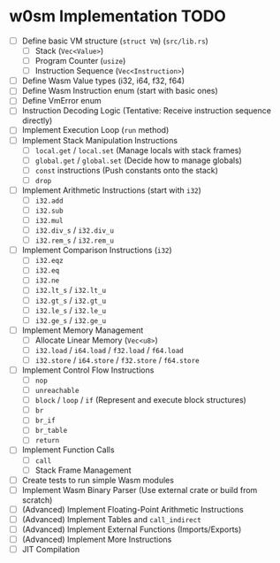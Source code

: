 # w0sm Implementation TODO

- [ ] Define basic VM structure (`struct Vm`) (`src/lib.rs`)
    - [ ] Stack (`Vec<Value>`)
    - [ ] Program Counter (`usize`)
    - [ ] Instruction Sequence (`Vec<Instruction>`)
- [ ] Define Wasm Value types (i32, i64, f32, f64)
- [ ] Define Wasm Instruction enum (start with basic ones)
- [ ] Define VmError enum
- [ ] Instruction Decoding Logic (Tentative: Receive instruction sequence directly)
- [ ] Implement Execution Loop (`run` method)
- [ ] Implement Stack Manipulation Instructions
    - [ ] `local.get` / `local.set` (Manage locals with stack frames)
    - [ ] `global.get` / `global.set` (Decide how to manage globals)
    - [ ] `const` instructions (Push constants onto the stack)
    - [ ] `drop`
- [ ] Implement Arithmetic Instructions (start with `i32`)
    - [ ] `i32.add`
    - [ ] `i32.sub`
    - [ ] `i32.mul`
    - [ ] `i32.div_s` / `i32.div_u`
    - [ ] `i32.rem_s` / `i32.rem_u`
- [ ] Implement Comparison Instructions (`i32`)
    - [ ] `i32.eqz`
    - [ ] `i32.eq`
    - [ ] `i32.ne`
    - [ ] `i32.lt_s` / `i32.lt_u`
    - [ ] `i32.gt_s` / `i32.gt_u`
    - [ ] `i32.le_s` / `i32.le_u`
    - [ ] `i32.ge_s` / `i32.ge_u`
- [ ] Implement Memory Management
    - [ ] Allocate Linear Memory (`Vec<u8>`)
    - [ ] `i32.load` / `i64.load` / `f32.load` / `f64.load`
    - [ ] `i32.store` / `i64.store` / `f32.store` / `f64.store`
- [ ] Implement Control Flow Instructions
    - [ ] `nop`
    - [ ] `unreachable`
    - [ ] `block` / `loop` / `if` (Represent and execute block structures)
    - [ ] `br`
    - [ ] `br_if`
    - [ ] `br_table`
    - [ ] `return`
- [ ] Implement Function Calls
    - [ ] `call`
    - [ ] Stack Frame Management
- [ ] Create tests to run simple Wasm modules
- [ ] Implement Wasm Binary Parser (Use external crate or build from scratch)
- [ ] (Advanced) Implement Floating-Point Arithmetic Instructions
- [ ] (Advanced) Implement Tables and `call_indirect`
- [ ] (Advanced) Implement External Functions (Imports/Exports)
- [ ] (Advanced) Implement More Instructions
- [ ] JIT Compilation
